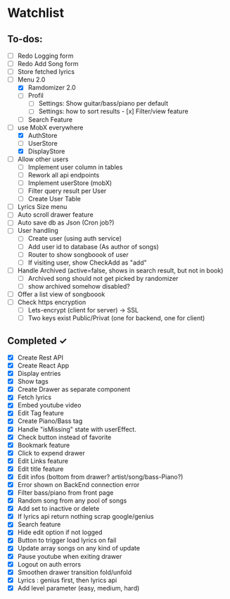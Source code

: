 # Watchlist

## To-dos:

- [ ] Redo Logging form
- [ ] Redo Add Song form
- [ ] Store fetched lyrics
- [ ] Menu 2.0
    - [x] Ramdomizer 2.0
    - [ ] Profil 
      - [ ] Settings: Show guitar/bass/piano per default
      - [ ] Settings: how to sort results
    - [x] Filter/view feature
    - [ ] Search Feature 
- [ ] use MobX everywhere
  - [x] AuthStore
  - [ ] UserStore
  - [x] DisplayStore
- [ ] Allow other users
    - [ ] Implement user column in tables
    - [ ] Rework all api endpoints
    - [ ] Implement userStore (mobX)
    - [ ] Filter query result per User
    - [ ] Create User Table
- [ ] Lyrics Size menu
- [ ] Auto scroll drawer feature
- [ ] Auto save db as Json (Cron job?)
- [ ] User handling
    - [ ] Create user (using auth service)
    - [ ] Add user id to database (As author of songs)
    - [ ] Router to show songboook of user
    - [ ] If visiting user, show CheckAdd as "add"
- [ ] Handle Archived (active=false, shows in search result, but not in book)
  - [ ] Archived song should not get picked by randomizer
  - [ ] show archived somehow disabled?  
- [ ] Offer a list view of songboook 
- [ ] Check https encryption 
    - [ ] Lets-encrypt (client for server) -> SSL
    - [ ] Two keys exist Public/Privat (one for backend, one for client)

## Completed ✓

- [x] Create Rest API
- [x] Create React App
- [x] Display entries
- [x] Show tags 
- [x] Create Drawer as separate component
- [x] Fetch lyrics
- [x] Embed youtube video
- [x] Edit Tag feature
- [x] Create Piano/Bass tag
- [x] Handle "isMissing" state with userEffect.
- [x] Check button instead of favorite
- [x] Bookmark feature
- [x] Click to expend drawer
- [x] Edit Links feature
- [x] Edit title feature
- [x] Edit infos (bottom from drawer? artist/song/bass-Piano?)
- [x] Error shown on BackEnd connection error
- [x] Filter bass/piano from front page
- [x] Random song from any pool of songs
- [x] Add set to inactive or delete
- [x] If lyrics api return nothing scrap google/genius
- [x] Search feature
- [x] Hide edit option if not logged
- [x] Button to trigger load lyrics on fail
- [x] Update array songs on any kind of update
- [x] Pause youtube when exiting drawer
- [x] Logout on auth errors
- [x] Smoothen drawer transition fold/unfold
- [x] Lyrics : genius first, then lyrics api
- [x] Add level parameter (easy, medium, hard)